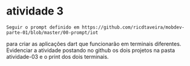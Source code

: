 # atividade 3
    Seguir o prompt definido em https://github.com/ricdtaveira/mobdev-parte-01/blob/master/00-prompt/iot
para criar as aplicações dart que funcionarão em terminais diferentes. Evidenciar a atividade postando no github os dois projetos na pasta atividade-03 e o print dos dois terminais.